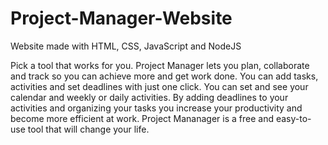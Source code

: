 # Project-Manager-Website

Website made with HTML, CSS, JavaScript and NodeJS

Pick a tool that works for you. Project Manager lets you plan, collaborate and track so you can achieve more and get work done.
You can add tasks, activities and set deadlines with just one click. You can set and see your calendar and weekly or daily 
activities. By adding deadlines to your activities and organizing your tasks you increase your productivity and become 
more efficient at work. Project Mananager is a free and easy-to-use tool that will change your life.
